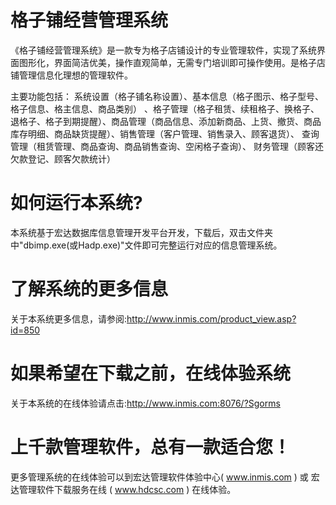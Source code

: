 # 格子铺经营管理系统

《格子铺经营管理系统》是一款专为格子店铺设计的专业管理软件，实现了系统界面图形化，界面简洁优美，操作直观简单，无需专门培训即可操作使用。是格子店铺管理信息化理想的管理软件。

主要功能包括： 系统设置（格子铺名称设置）、基本信息（格子图示、格子型号、格子信息、格主信息、商品类别） 、格子管理（格子租赁、续租格子、换格子、退格子、格子到期提醒）、商品管理（商品信息、添加新商品、上货、撤货、商品库存明细、商品缺货提醒）、销售管理（客户管理、销售录入、顾客退货）、 查询管理（租赁管理、商品查询、商品销售查询、空闲格子查询）、 财务管理（顾客还欠款登记、顾客欠款统计）

# 如何运行本系统?

本系统基于宏达数据库信息管理开发平台开发，下载后，双击文件夹中"dbimp.exe(或Hadp.exe)"文件即可完整运行对应的信息管理系统。

# 了解系统的更多信息

关于本系统更多信息，请参阅:http://www.inmis.com/product_view.asp?id=850

# 如果希望在下载之前，在线体验系统

关于本系统的在线体验请点击:http://www.inmis.com:8076/?Sgorms

# 上千款管理软件，总有一款适合您！

更多管理系统的在线体验可以到宏达管理软件体验中心( www.inmis.com ) 或 宏达管理软件下载服务在线 ( www.hdcsc.com ) 在线体验。

